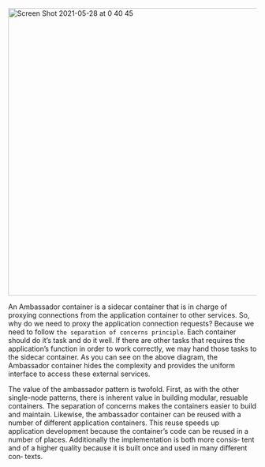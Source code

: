 <img width="582" alt="Screen Shot 2021-05-28 at 0 40 45" src="https://user-images.githubusercontent.com/12546802/119856046-61da1000-bf4d-11eb-8f57-91efd6407377.png">

An Ambassador container is a sidecar container that is in charge of proxying connections from the application container to other services.
So, why do we need to proxy the application connection requests? Because we need to follow `the separation of concerns principle`. Each container should do it’s task and do it well. If there are other tasks that requires the application’s function in order to work correctly, we may hand those tasks to the sidecar container. As you can see on the above diagram,  the Ambassador container hides the complexity and provides the uniform interface to access these external services.

The value of the ambassador pattern is twofold. First, as with the other single-node patterns, there is inherent value in building modular, resuable containers. The separation of
concerns makes the containers easier to build and maintain. Likewise, the ambassador container can be reused with a number of different application containers. 
This reuse speeds up application development because the container’s code can be reused in a number of places. Additionally the implementation is both more consis‐ tent and of a higher quality because it is built once and used in many different con‐ texts.
